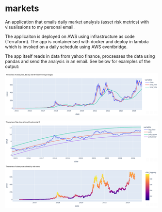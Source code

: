 # markets

An application that emails daily market analysis (asset risk metrics) with visualisaions
to my personal email.

The applicaiton is deployed on AWS using infrastructure as code (Terraform). The app is
containerised with docker and deploy in lambda which is invoked on a daily schedule
using AWS eventbridge.

The app itself reads in data from yahoo finance, procsesses the data using pandas and
send the analysis in an email. See below for examples of the output:


![Image 0](images/output_example_0.png)

![Image 1](images/output_example_1.png)
